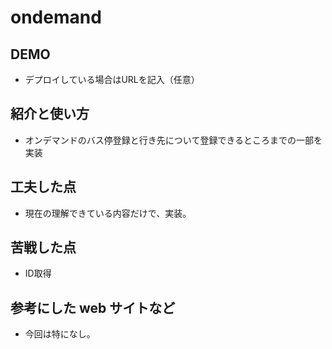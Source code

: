 # ondemand

## DEMO

  - デプロイしている場合はURLを記入（任意）

## 紹介と使い方

  - オンデマンドのバス停登録と行き先について登録できるところまでの一部を実装

## 工夫した点

  - 現在の理解できている内容だけで、実装。

## 苦戦した点

  - ID取得

## 参考にした web サイトなど

  - 今回は特になし。
